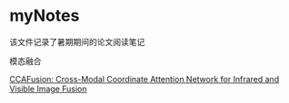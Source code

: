 # myNotes
该文件记录了暑期期间的论文阅读笔记

模态融合

[CCAFusion: Cross-Modal Coordinate Attention  Network for Infrared and Visible Image Fusion](./CCAFusion.md)